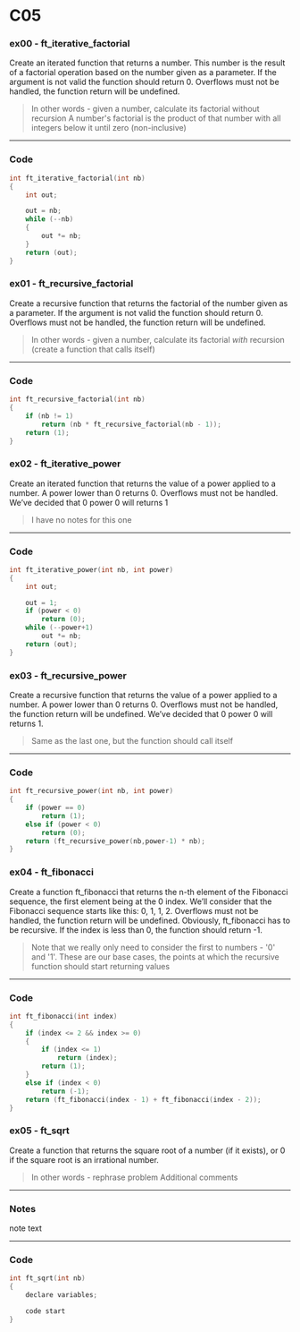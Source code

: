 # C05
### ex00 - ft_iterative_factorial
Create an iterated function that returns a number. This number is the result of a factorial operation based on the number given as a parameter. If the argument is not valid the function should return 0. Overflows must not be handled, the function return will be undefined.
> In other words - given a number, calculate its factorial without recursion
> A number's factorial is the product of that number with all integers below it until zero (non-inclusive)
___
### Code
```C
int	ft_iterative_factorial(int nb)
{
	int out;

	out = nb;
	while (--nb)
	{
		out *= nb;
	}
	return (out);
}
```
### ex01 - ft_recursive_factorial
Create a recursive function that returns the factorial of the number given as a parameter. If the argument is not valid the function should return 0. Overflows must not be handled, the function return will be undefined.
> In other words - given a number, calculate its factorial *with* recursion (create a function that calls itself)
___
### Code
```C
int	ft_recursive_factorial(int nb)
{
	if (nb != 1)
		return (nb * ft_recursive_factorial(nb - 1));
	return (1);
}
```
### ex02 - ft_iterative_power
Create an iterated function that returns the value of a power applied to a number. A power lower than 0 returns 0. Overflows must not be handled. We’ve decided that 0 power 0 will returns 1
> I have no notes for this one
___
### Code
```C
int	ft_iterative_power(int nb, int power)
{
	int	out;

	out = 1;
	if (power < 0)
		return (0);
	while (--power+1)
		out *= nb;
	return (out);
}
```
### ex03 - ft_recursive_power
Create a recursive function that returns the value of a power applied to a number. A power lower than 0 returns 0. Overflows must not be handled, the function return will be undefined. We’ve decided that 0 power 0 will returns 1.
> Same as the last one, but the function should call itself
___
### Code
```C
int	ft_recursive_power(int nb, int power)
{
	if (power == 0)
		return (1);
	else if (power < 0)
		return (0);
	return (ft_recursive_power(nb,power-1) * nb);
}
```
### ex04 - ft_fibonacci
Create a function ft_fibonacci that returns the n-th element of the Fibonacci sequence, the first element being at the 0 index. We’ll consider that the Fibonacci sequence starts like this: 0, 1, 1, 2. Overflows must not be handled, the function return will be undefined. Obviously, ft_fibonacci has to be recursive. If the index is less than 0, the function should return -1.
> Note that we really only need to consider the first to numbers - '0' and '1'. These are our base cases, the points at which the recursive function should start returning values
___
### Code
```C
int	ft_fibonacci(int index)
{
	if (index <= 2 && index >= 0)
	{
		if (index <= 1)
			return (index);
		return (1);
	}
	else if (index < 0)
		return (-1);
	return (ft_fibonacci(index - 1) + ft_fibonacci(index - 2));
}
```
### ex05 - ft_sqrt
Create a function that returns the square root of a number (if it exists), or 0 if the square root is an irrational number.
> In other words - rephrase problem
> Additional comments
___
### Notes
note text
___
### Code
```C
int	ft_sqrt(int nb)
{
	declare variables;

	code start
}
```
